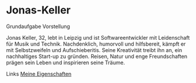 # Jonas-Keller
Grundaufgabe
Vorstellung

Jonas Keller, 32, lebt in Leipzig und ist Softwareentwickler mit Leidenschaft für Musik und Technik. Nachdenklich, humorvoll und hilfsbereit, kämpft er mit Selbstzweifeln und Aufschieberitis. Seine Kreativität treibt ihn an, ein nachhaltiges Start-up zu gründen. Reisen, Natur und enge Freundschaften prägen sein Leben und inspirieren seine Träume.

Links 
[Meine Eigenschaften](eigenschaften.txt)

